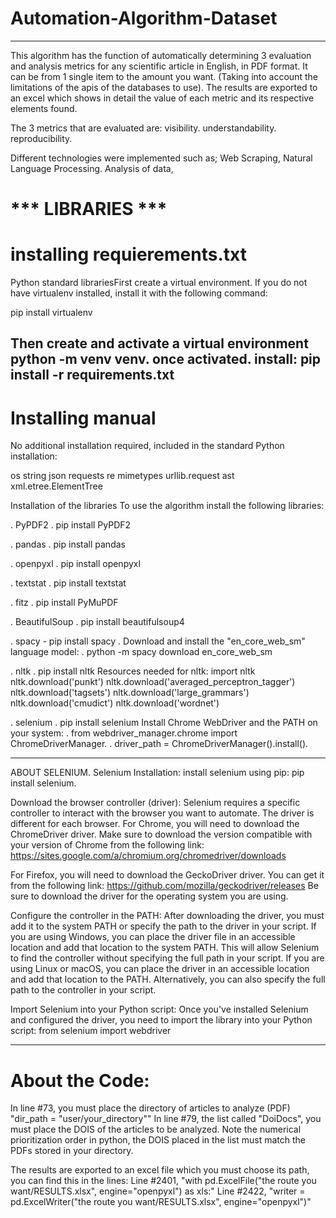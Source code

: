 # Automation-Algorithm-Dataset
______________________________________________________________________________________________________________________________________

This algorithm has the function of automatically determining 3 evaluation and analysis metrics for any scientific article in English, in PDF format. It can be from 1 single item to the amount you want. (Taking into account the limitations of the apis of the databases to use). The results are exported to an excel which shows in detail the value of each metric and its respective elements found.

The 3 metrics that are evaluated are:
visibility.
understandability.
reproducibility.

Different technologies were implemented such as; Web Scraping, Natural Language Processing. Analysis of data,


# *** LIBRARIES ***

# installing requierements.txt
Python standard librariesFirst create a virtual environment.
If you do not have virtualenv installed, install it with the following command:

pip install virtualenv

Then create and activate a virtual environment
python -m venv venv.
once activated. install:
pip install -r requirements.txt
---------------------
# Installing manual
No additional installation required, included in the standard Python installation:

os
string
json
requests
re
mimetypes
urllib.request
ast
xml.etree.ElementTree


Installation of the libraries
To use the algorithm install the following libraries:

. PyPDF2
. pip install PyPDF2


. pandas
. pip install pandas

. openpyxl
. pip install openpyxl

. textstat
. pip install textstat

. fitz
. pip install PyMuPDF

. BeautifulSoup
. pip install beautifulsoup4


. spacy - pip install spacy
. Download and install the "en_core_web_sm" language model:
. python -m spacy download en_core_web_sm


. nltk
. pip install nltk
Resources needed for nltk:
import nltk
nltk.download('punkt')
nltk.download('averaged_perceptron_tagger')
nltk.download('tagsets')
nltk.download('large_grammars')
nltk.download('cmudict')
nltk.download('wordnet')


. selenium
. pip install selenium
Install Chrome WebDriver and the PATH on your system:
. from webdriver_manager.chrome import ChromeDriverManager.
. driver_path = ChromeDriverManager().install().

-----------------
ABOUT SELENIUM.
Selenium Installation:
install selenium using pip:
pip install selenium.

Download the browser controller (driver):
Selenium requires a specific controller to interact with the browser you want to automate. The driver is different for each browser.
For Chrome, you will need to download the ChromeDriver driver. Make sure to download the version compatible with your version of Chrome from the following link: 
https://sites.google.com/a/chromium.org/chromedriver/downloads

For Firefox, you will need to download the GeckoDriver driver. You can get it from the following link: https://github.com/mozilla/geckodriver/releases
Be sure to download the driver for the operating system you are using.

Configure the controller in the PATH:
After downloading the driver, you must add it to the system PATH or specify the path to the driver in your script.
If you are using Windows, you can place the driver file in an accessible location and add that location to the system PATH. This will allow Selenium to find the controller without specifying the full path in your script.
If you are using Linux or macOS, you can place the driver in an accessible location and add that location to the PATH. Alternatively, you can also specify the full path to the controller in your script.

Import Selenium into your Python script:
Once you've installed Selenium and configured the driver, you need to import the library into your Python script:
from selenium import webdriver

______________________________________________________________________________________________________________________________________
# About the Code:
In line #73, you must place the directory of articles to analyze (PDF) "dir_path = "user/your_directory""
In line #79, the list called "DoiDocs", you must place the DOIS of the articles to be analyzed.
Note the numerical prioritization order in python, the DOIS placed in the list must match the PDFs stored in your directory.

The results are exported to an excel file which you must choose its path, you can find this in the lines:
Line #2401, "with pd.ExcelFile("the route you want/RESULTS.xlsx", engine="openpyxl") as xls:"
Line #2422, "writer = pd.ExcelWriter("the route you want/RESULTS.xlsx", engine="openpyxl")"



